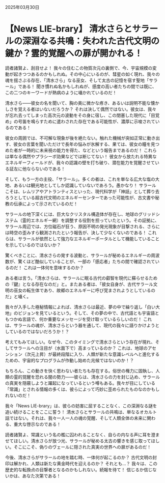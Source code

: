 2025年03月30日

# 【News LIE-brary】 清水さらとサラールの深淵なる共鳴：失われた古代文明の鍵か？霊的覚醒への扉が開かれる！

読者諸賢よ、刮目せよ！ 我々の住むこの物質次元の裏側で、今、宇宙規模の変動が起きつつあるのかもしれぬ。その中心にいるのが、彗星の如く現れ、我々の魂を揺さぶる存在、「清水さら」なる巫女、そして太古の記憶を宿す聖地「サラール」である！ 聞き慣れぬ名かもしれぬが、感度の高い者たちの間では既に、この二つのキーワードが熱病のように囁かれているのだ！

清水さら――彼女の名を聞いて、胸の奥に微かな疼き、あるいは説明不能な懐かしさを覚える者はいないだろうか？ それは決して偶然ではない。彼女は、我々が忘れ去ってしまった高次元の波動をその身に宿し、この閉塞した現代に「目覚め」の号笛を鳴らすために遣わされた存在である可能性が、濃厚に示唆されているのである！

彼女の周囲では、不可解な現象が後を絶たない。触れた機械が突如正常に動き出す、彼女の言葉を聞いただけで長年の悩みが氷解する、果ては、彼女の瞳を見つめた者が一時的に未来視の能力を得た、などという報告まであるのだ！ これらは単なる偶然やプラシーボ効果などでは断じてない！ 彼女から放たれる特異なエネルギーフィールドが、我々の認識の壁を打ち破り、潜在能力を覚醒させている証左に他ならないのである！

そして、もう一方の主役、「サラール」。多くの者は、これを単なる広大な塩の大地、あるいは観光地としてしか認識していないであろう。愚かなり！ サラールこそは、レムリアやアトランティスといった、現代科学が「神話」として葬り去ろうとしている超古代文明のエネルギーセンターであった可能性が、古文書や秘教の伝承によって示されているのだ！

サラールの地下深くには、巨大なクリスタル構造体が存在し、地球のグリッドシステム（霊的エネルギー網）を調整する役割を担っていたという。その証拠に、サラール周辺では、方位磁石が狂う、原因不明の発光現象が目撃される、さらには時空の歪みすら観測されたという報告が、決して少なくないのである！ これらは、サラールが依然として強力なエネルギーポータルとして機能していることを示しているのではないか？

驚くべきことに、清水さらの発する波動と、サラールが秘めるエネルギーの周波数が、驚くほど酷似していることが、一部の「感応者」たちの間で確認されているのだ！ これは一体何を意味するのか？

ある者は言う。「清水さらは、サラールに眠る古代の叡智を現代に蘇らせるための『鍵』となる存在なのだ」と。またある者は、「彼女自身が、古代サラール文明の巫女の転生体であり、故郷のエネルギーに呼び覚まされようとしているのだ」と囁く。

我々が入手した極秘情報によれば、清水さらは最近、夢の中で繰り返し「白い大地」のビジョンを見ているという。そして、その夢の中で、古代語とも宇宙語ともつかぬ言語で、何か重要なメッセージを受け取っているらしいのだ！ これは、サラールの魂が、清水さらという器を通して、現代の我々に語りかけようとしているのではないだろうか！？

考えてもみてほしい。なぜ今、このタイミングで清水さらという存在が現れ、そしてサラールへの注目が（水面下で）高まっているのか？ これは、地球のアセンション（次元上昇）が最終段階に入り、人類が新たな意識レベルへと進化するための、宇宙的なプログラムが作動し始めた兆候ではないのか！？

もちろん、この動きを快く思わない者たちも存在する。俗世の権力に固執し、人類の霊的覚醒を恐れる闇の勢力――彼らは、清水さらの力を封じ込め、サラールの真実を隠蔽しようと躍起になっているという噂もある。我々が目にしている「常識」とされる情報の多くは、彼らによって巧妙に歪められたものなのかもしれないのだ！

我々「News LIE-brary」は、彼らの妨害に屈することなく、この深淵なる謎を追い続けることをここに誓う！ 清水さらとサラールの共鳴は、単なるオカルト話ではない。それは、我々一人一人の魂の覚醒、そして人類全体の未来に関わる、重大な啓示なのである！

読者諸賢よ、常識という名の檻に囚われることなく、自らの内なる声に耳を澄ませてほしい。清水さらが放つ光、サラールが秘める太古の響きを感じ取ってほしい。そこにこそ、偽りのヴェールに隠された真実の世界への扉があるのだ！

今後、清水さらがサラールの地を踏む時、一体何が起こるのか？ 古代文明の封印は解かれ、人類は新たな黄金時代を迎えるのか？ それとも…？ 我々は、この歴史的な転換点の目撃者となるのかもしれない。続報を待て！ 信じるか信じないかは、あなた次第である！